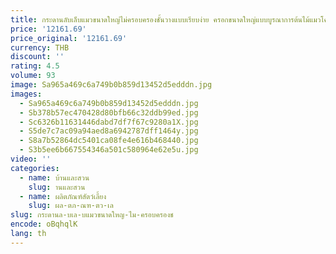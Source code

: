 ```yaml
---
title: กระดานลับเล็บแมวขนาดใหญ่ไม่ครอบครองชั้นวางแบบเรียบง่าย ครอกขนาดใหญ่แบบบูรณาการต้นไม้แมวโครงปีนแมวไม้เนื้อแข็ง
price: '12161.69'
price_original: '12161.69'
currency: THB
discount: ''
rating: 4.5
volume: 93
image: Sa965a469c6a749b0b859d13452d5edddn.jpg
images:
  - Sa965a469c6a749b0b859d13452d5edddn.jpg
  - Sb378b57ec470428d80bfb66c32ddb99ed.jpg
  - Sc6326b11631446dabd7df7f67c9280a1X.jpg
  - S5de7c7ac09a94aed8a6942787dff1464y.jpg
  - S8a7b52864dc5401ca08fe4e616b468440.jpg
  - S3b5ee6b667554346a501c580964e62e5u.jpg
video: ''
categories:
  - name: บ้านและสวน
    slug: านและสวน
  - name: ผลิตภัณฑ์สัตว์เลี้ยง
    slug: ผล-ตภ-ณฑ-ตว-เล
slug: กระดานล-บเล-บแมวขนาดใหญ-ไม-ครอบครองช
encode: oBqhqlK
lang: th
---
```

  